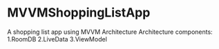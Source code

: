 # MVVMShoppingListApp
A shopping list app using MVVM Architecture 
Architecture components:
1.RoomDB
2.LiveData
3.ViewModel

